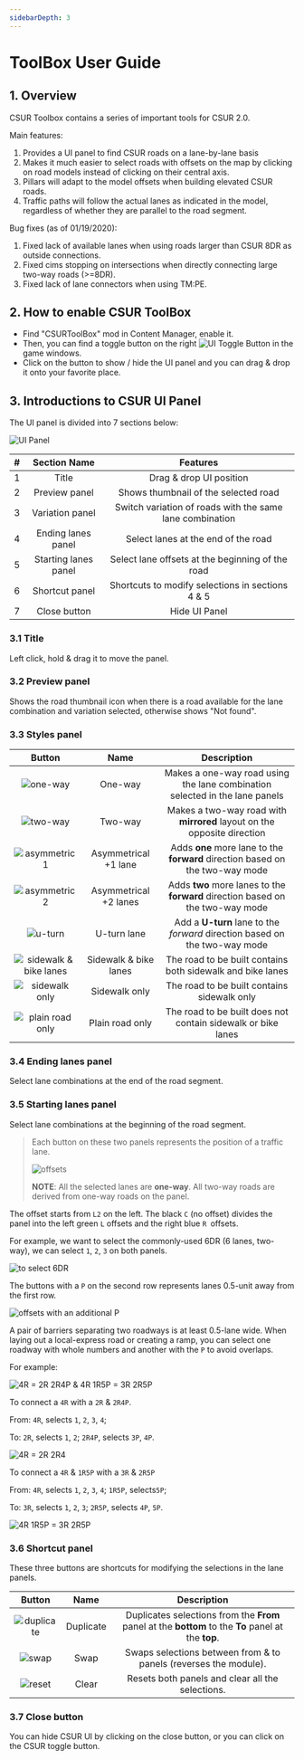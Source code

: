 ```yaml
---
sidebarDepth: 3
---
```

# ToolBox User Guide

## 1. Overview

CSUR Toolbox contains a series of important tools for CSUR 2.0.

Main features:

1. Provides a UI panel to find CSUR roads on a lane-by-lane basis
2. Makes it much easier to select roads with offsets on the map by clicking on road models instead of clicking on their central axis.
3. Pillars will adapt to the model offsets when building elevated CSUR roads.
4. Traffic paths will follow the actual lanes as indicated in the model, regardless of whether they are parallel to the road segment.

Bug fixes (as of 01/19/2020):

1. Fixed lack of available lanes when using roads larger than CSUR 8DR as outside connections.
2. Fixed cims stopping on intersections when directly connecting large two-way roads (>=8DR).
3. Fixed lack of lane connectors when using TM:PE.

## 2. How to enable CSUR ToolBox

- Find "CSURToolBox" mod in Content Manager, enable it.
- Then, you can find a toggle button on the right ![UI Toggle Button](https://raw.githubusercontent.com/citiesskylines-csur/CSURToolBox/master/Wiki/Button.png) in the game windows.
- Click on the button to show / hide the UI panel and you can drag & drop it onto your favorite place.

## 3. Introductions to CSUR UI Panel

The UI panel is divided into 7 sections below:

![UI Panel](https://raw.githubusercontent.com/citiesskylines-csur/CSURToolBox/master/Wiki/overview.jpg) 

|#|Section Name|Features|
|:---:|:---:|:---:|
|1|Title|Drag & drop UI position|
|2|Preview panel|Shows thumbnail of the selected road|
|3|Variation panel|Switch variation of roads with the same lane combination|
|4|Ending lanes panel| Select lanes at the end of the road|
|5|Starting lanes panel|Select lane offsets at the beginning of the road |
|6|Shortcut panel|Shortcuts to modify selections in sections 4 & 5|
|7|Close button|Hide UI Panel|

### 3.1 Title

Left click, hold & drag it to move the panel.

### 3.2 Preview panel

Shows the road thumbnail icon when there is a road available for the lane combination and variation selected, otherwise shows "Not found".

### 3.3 Styles panel

|Button|Name|Description|
|:---:|:---:|:---:|
|![one-way](https://raw.githubusercontent.com/citiesskylines-csur/CSURToolBox/master/Wiki/single.png)|One-way|Makes a one-way road using the lane combination selected in the lane panels|
|![two-way](https://raw.githubusercontent.com/citiesskylines-csur/CSURToolBox/master/Wiki/dual.png)|Two-way|Makes a two-way road with **mirrored** layout on the opposite direction|
|![asymmetric 1](https://raw.githubusercontent.com/citiesskylines-csur/CSURToolBox/master/Wiki/asym1.png)|Asymmetrical +1 lane|Adds **one** more lane to the **forward** direction based on the two-way mode|
|![asymmetric 2](https://raw.githubusercontent.com/citiesskylines-csur/CSURToolBox/master/Wiki/asym2.png)|Asymmetrical +2 lanes|Adds **two** more lanes to the **forward** direction based on the two-way mode|
|![u-turn](https://raw.githubusercontent.com/citiesskylines-csur/CSURToolBox/master/Wiki/uturn.png)|U-turn lane|Add a **U-turn** lane to the *forward* direction based on the two-way mode|
|![sidewalk & bike lanes](https://raw.githubusercontent.com/citiesskylines-csur/CSURToolBox/master/Wiki/bike.png)|Sidewalk & bike lanes|The road to be built contains both sidewalk and bike lanes|
|![sidewalk only](https://raw.githubusercontent.com/citiesskylines-csur/CSURToolBox/master/Wiki/human.png)|Sidewalk only|The road to be built contains sidewalk only|
|![plain road only](https://raw.githubusercontent.com/citiesskylines-csur/CSURToolBox/master/Wiki/nohuman.png)|Plain road only|The road to be built does not contain sidewalk or bike lanes|

### 3.4 Ending lanes panel

Select lane combinations at the end of the road segment.

### 3.5 Starting lanes panel

Select lane combinations at the beginning of the road segment.

> Each button on these two panels represents the position of a traffic lane.
>
> ![offsets](https://raw.githubusercontent.com/citiesskylines-csur/CSURToolBox/master/Wiki/example4.png) 
>
> **NOTE**: All the selected lanes are **one-way**. All two-way roads are derived from one-way roads on the panel.

The offset starts from `L2` on the left. The black `C` (no offset) divides the panel into the left green `L` offsets and the right blue `R `offsets.

For example, we want to select the commonly-used 6DR (6 lanes, two-way), we can select `1`, `2`, `3` on both panels.

![to select 6DR](https://raw.githubusercontent.com/citiesskylines-csur/CSURToolBox/master/Wiki/example3.png) 

The buttons with a `P` on the second row represents lanes 0.5-unit away from the first row. 

![offsets with an additional P](https://raw.githubusercontent.com/citiesskylines-csur/CSURToolBox/master/Wiki/example5.png) 

A pair of barriers separating two roadways is at least 0.5-lane wide. When laying out a local-express road or creating a ramp, you can select one roadway with whole numbers and another with the `P` to avoid overlaps.

For example:

![4R = 2R 2R4P & 4R 1R5P = 3R 2R5P](https://raw.githubusercontent.com/citiesskylines-csur/CSURToolBox/master/Wiki/example6.png) 

To connect a `4R` with a `2R` & `2R4P`.

From: `4R`, selects `1`, `2`, `3`, `4`;

To: `2R`, selects `1`, `2`; `2R4P`, selects `3P`, `4P`.

![4R = 2R 2R4](https://raw.githubusercontent.com/citiesskylines-csur/CSURToolBox/master/Wiki/example1.png) 

To connect a `4R` & `1R5P` with a `3R` & `2R5P`

From: `4R`, selects `1`, `2`, `3`, `4`; `1R5P`, selects`5P`;

To: `3R`, selects `1`, `2`, `3`; `2R5P`, selects `4P`, `5P`.

![4R 1R5P = 3R 2R5P](https://raw.githubusercontent.com/citiesskylines-csur/CSURToolBox/master/Wiki/example2.png) 

### 3.6 Shortcut panel

These three buttons are shortcuts for modifying the selections in the lane panels.

|Button|Name|Description|
|:---:|:---:|:---:|
|![duplicate](https://raw.githubusercontent.com/citiesskylines-csur/CSURToolBox/master/Wiki/copy.png)|Duplicate|Duplicates selections from the **From** panel at the **bottom** to the **To** panel at the **top**.|
|![swap](https://raw.githubusercontent.com/citiesskylines-csur/CSURToolBox/master/Wiki/swap.png)|Swap|Swaps selections between from & to panels (reverses the module).|
|![reset](https://raw.githubusercontent.com/citiesskylines-csur/CSURToolBox/master/Wiki/clear.png)|Clear|Resets both panels and clear all the selections.|

### 3.7 Close button

You can hide CSUR UI by clicking on the close button, or you can click on the CSUR toggle button.
